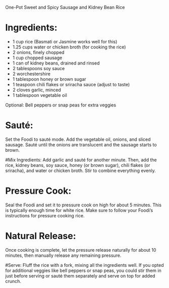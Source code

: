 One-Pot Sweet and Spicy Sausage and Kidney Bean Rice

# Ingredients:

* 1 cup rice (Basmati or Jasmine works well for this)
* 1.25 cups water or chicken broth (for cooking the rice)
* 2 onions, finely chopped
* 1 cup chopped sausage
* 1 can of kidney beans, drained and rinsed
* 2 tablespoons soy sauce
* 2 worchestershire
* 1 tablespoon honey or brown sugar
* 1 teaspoon chili flakes or sriracha sauce (adjust to taste)
* 2 cloves garlic, minced
* 1 tablespoon vegetable oil

Optional: Bell peppers or snap peas for extra veggies

# Sauté: 
Set the Foodi to sauté mode. Add the vegetable oil, onions, and sliced sausage. Sauté until the onions are translucent and the sausage starts to brown.

#Mix Ingredients:
Add garlic and sauté for another minute. Then, add the rice, kidney beans, soy sauce, honey (or brown sugar), chili flakes (or sriracha), and water or chicken broth. Stir to combine everything evenly.

# Pressure Cook:
Seal the Foodi and set it to pressure cook on high for about 5 minutes. This is typically enough time for white rice. Make sure to follow your Foodi’s instructions for pressure cooking rice.

# Natural Release:
Once cooking is complete, let the pressure release naturally for about 10 minutes, then manually release any remaining pressure.

#Serve:
Fluff the rice with a fork, mixing all the ingredients well. If you opted for additional veggies like bell peppers or snap peas, you could stir them in just before serving or sauté them separately and serve on top for added crunch.

